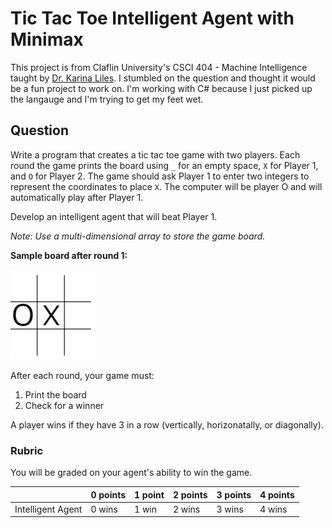# Tic Tac Toe Intelligent Agent with Minimax

This project is from Claflin University's CSCI 404 - Machine Intelligence taught by [Dr. Karina Liles](http://claflin.edu/academics-research/faculty-research/meet-our-faculty/dr.-karina-liles). I stumbled on the question and thought it would be a fun project to work on. I'm working with C# because I just picked up the langauge and I'm trying to get my feet wet.

## Question

Write a program that creates a tic tac toe game with two players. Each round the game prints the board using ```_``` for an empty space, ```X``` for Player 1, and ```O``` for Player 2. The game should ask Player 1 to enter two integers to represent the coordinates to place ```X```. The computer will be player O and will automatically play after Player 1. 

Develop an intelligent agent that will beat Player 1.

_Note: Use a multi-dimensional array to store the game board._

**Sample board after round 1:**

![Sample Board](/img/sample-board.png)

After each round, your game must:

1. Print the board
2. Check for a winner

A player wins if they have 3 in a row (vertically, horizonatally, or diagonally).

### Rubric
You will be graded on your agent's ability to win the game.

|                   | 0 points | 1 point | 2 points | 3 points | 4 points |
|-------------------|----------|---------|----------|----------|----------|
| Intelligent Agent | 0 wins   | 1 win   | 2 wins   | 3 wins   | 4 wins   |
